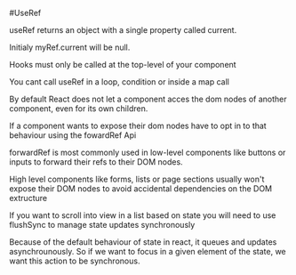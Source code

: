 #UseRef

useRef returns an object with a single property called current.

Initialy myRef.current will be null.

Hooks must only be called at the top-level of your component

You cant call useRef in a loop, condition or inside a map call

By default React does not let a component acces the dom nodes of another component, even for its own children.

If a component wants to expose their dom nodes have to opt in to that behaviour using the fowardRef Api

forwardRef is most commonly used in low-level components like buttons or inputs to forward their refs to their DOM nodes.

High level components like forms, lists or page sections usually won't expose their DOM nodes to avoid accidental dependencies on the DOM extructure

If you want to scroll into view in a list based
on state you will need to use flushSync to manage
state updates synchronously

Because of the default behaviour of state in react, it queues and updates asynchrounously. So if we want to focus in a given
element of the state, we want this action to be synchronous.
